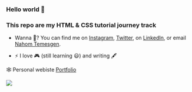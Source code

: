 ### Hello world 👋

<!--
**NahomTemesgen7** is a ✨ _special_ ✨ repository because its `README.md` (this file) appears on your GitHub profile.

Here are some ideas to get you started:

-->
### This repo are my HTML & CSS tutorial journey track
- Wanna 💬? You can find me on [Instagram](https://instagram.com/nahom_temesgen_official), [Twitter](https://twitter.com/NahomTemesgen21), on [LinkedIn](https://www.linkedin.com/in/nahom-temesgen-76b21623b/), or email [Nahom Temesgen](mailto:mohanbenjamin63@gmail.com?subject=[GitHub]).

- ⚡ I love 🎮 (still learning 😃) and writing 🖋

🕸 Personal webiste [Portfolio](https://nahomtemesgen7.github.io/)

<a href="">
  <img align="center" src="https://github-readme-stats.vercel.app/api?username=nahomtemesgen7&show_icons=true&theme=tokyonight" />
</a>
